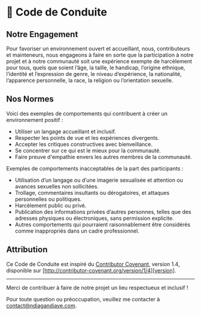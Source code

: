 # 📃 Code de Conduite

## Notre Engagement

Pour favoriser un environnement ouvert et accueillant, nous, contributeurs et mainteneurs, nous engageons à faire en sorte que la participation à notre projet et à notre communauté soit une expérience exempte de harcèlement pour tous, quels que soient l’âge, la taille, le handicap, l’origine ethnique, l’identité et l’expression de genre, le niveau d’expérience, la nationalité, l’apparence personnelle, la race, la religion ou l’orientation sexuelle.

## Nos Normes

Voici des exemples de comportements qui contribuent à créer un environnement positif :

- Utiliser un langage accueillant et inclusif.
- Respecter les points de vue et les expériences divergents.
- Accepter les critiques constructives avec bienveillance.
- Se concentrer sur ce qui est le mieux pour la communauté.
- Faire preuve d'empathie envers les autres membres de la communauté.

Exemples de comportements inacceptables de la part des participants :

- Utilisation d’un langage ou d’une imagerie sexualisée et attention ou avances sexuelles non sollicitées.
- Trollage, commentaires insultants ou dérogatoires, et attaques personnelles ou politiques.
- Harcèlement public ou privé.
- Publication des informations privées d’autres personnes, telles que des adresses physiques ou électroniques, sans permission explicite.
- Autres comportements qui pourraient raisonnablement être considérés comme inappropriés dans un cadre professionnel.

## Attribution

Ce Code de Conduite est inspiré du [Contributor Covenant][homepage], version 1.4, disponible sur [http://contributor-covenant.org/version/1/4][version].

[homepage]: http://contributor-covenant.org  
[version]: http://contributor-covenant.org/version/1/4/

---

Merci de contribuer à faire de notre projet un lieu respectueux et inclusif !

Pour toute question ou préoccupation, veuillez me contacter à [contact@ndiagandiaye.com](mailto:contact@ndiagandiaye.com).
